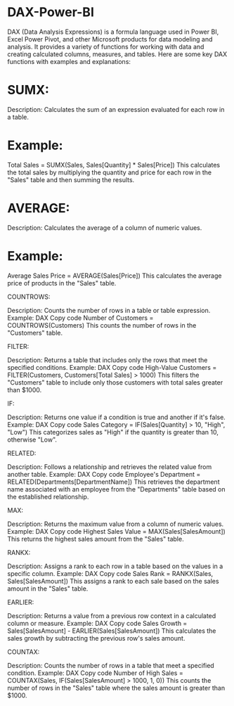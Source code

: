 # DAX-Power-BI

DAX (Data Analysis Expressions) is a formula language used in Power BI, Excel Power Pivot, and other Microsoft products for data modeling and analysis. It provides a variety of functions for working with data and creating calculated columns, measures, and tables. Here are some key DAX functions with examples and explanations:

# SUMX:

Description: Calculates the sum of an expression evaluated for each row in a table.
# Example:
Total Sales = SUMX(Sales, Sales[Quantity] * Sales[Price])
This calculates the total sales by multiplying the quantity and price for each row in the "Sales" table and then summing the results.

# AVERAGE:

Description: Calculates the average of a column of numeric values.
# Example:

Average Sales Price = AVERAGE(Sales[Price])
This calculates the average price of products in the "Sales" table.

COUNTROWS:

Description: Counts the number of rows in a table or table expression.
Example:
DAX
Copy code
Number of Customers = COUNTROWS(Customers)
This counts the number of rows in the "Customers" table.

FILTER:

Description: Returns a table that includes only the rows that meet the specified conditions.
Example:
DAX
Copy code
High-Value Customers = FILTER(Customers, Customers[Total Sales] > 1000)
This filters the "Customers" table to include only those customers with total sales greater than $1000.

IF:

Description: Returns one value if a condition is true and another if it's false.
Example:
DAX
Copy code
Sales Category = IF(Sales[Quantity] > 10, "High", "Low")
This categorizes sales as "High" if the quantity is greater than 10, otherwise "Low".

RELATED:

Description: Follows a relationship and retrieves the related value from another table.
Example:
DAX
Copy code
Employee's Department = RELATED(Departments[DepartmentName])
This retrieves the department name associated with an employee from the "Departments" table based on the established relationship.

MAX:

Description: Returns the maximum value from a column of numeric values.
Example:
DAX
Copy code
Highest Sales Value = MAX(Sales[SalesAmount])
This returns the highest sales amount from the "Sales" table.

RANKX:

Description: Assigns a rank to each row in a table based on the values in a specific column.
Example:
DAX
Copy code
Sales Rank = RANKX(Sales, Sales[SalesAmount])
This assigns a rank to each sale based on the sales amount in the "Sales" table.

EARLIER:

Description: Returns a value from a previous row context in a calculated column or measure.
Example:
DAX
Copy code
Sales Growth = Sales[SalesAmount] - EARLIER(Sales[SalesAmount])
This calculates the sales growth by subtracting the previous row's sales amount.

COUNTAX:

Description: Counts the number of rows in a table that meet a specified condition.
Example:
DAX
Copy code
Number of High Sales = COUNTAX(Sales, IF(Sales[SalesAmount] > 1000, 1, 0))
This counts the number of rows in the "Sales" table where the sales amount is greater than $1000.
